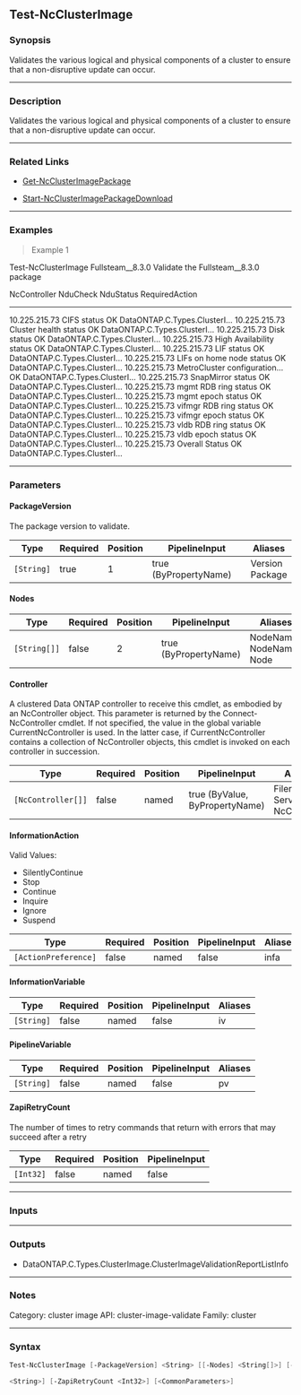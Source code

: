 Test-NcClusterImage
-------------------

### Synopsis
Validates the various logical and  physical components of a cluster to ensure that a non-disruptive  update can occur.

---

### Description

Validates the various logical and  physical components of a cluster to ensure that a non-disruptive  update can occur.

---

### Related Links
* [Get-NcClusterImagePackage](Get-NcClusterImagePackage)

* [Start-NcClusterImagePackageDownload](Start-NcClusterImagePackageDownload)

---

### Examples
> Example 1

Test-NcClusterImage Fullsteam__8.3.0
Validate the Fullsteam__8.3.0 package

NcController                  NduCheck                      NduStatus                     RequiredAction
------------                  --------                      ---------                     --------------
10.225.215.73                 CIFS status                   OK                            DataONTAP.C.Types.ClusterI...
10.225.215.73                 Cluster health status         OK                            DataONTAP.C.Types.ClusterI...
10.225.215.73                 Disk status                   OK                            DataONTAP.C.Types.ClusterI...
10.225.215.73                 High Availability status      OK                            DataONTAP.C.Types.ClusterI...
10.225.215.73                 LIF status                    OK                            DataONTAP.C.Types.ClusterI...
10.225.215.73                 LIFs on home node status      OK                            DataONTAP.C.Types.ClusterI...
10.225.215.73                 MetroCluster configuration... OK                            DataONTAP.C.Types.ClusterI...
10.225.215.73                 SnapMirror status             OK                            DataONTAP.C.Types.ClusterI...
10.225.215.73                 mgmt RDB ring status          OK                            DataONTAP.C.Types.ClusterI...
10.225.215.73                 mgmt epoch status             OK                            DataONTAP.C.Types.ClusterI...
10.225.215.73                 vifmgr RDB ring status        OK                            DataONTAP.C.Types.ClusterI...
10.225.215.73                 vifmgr epoch status           OK                            DataONTAP.C.Types.ClusterI...
10.225.215.73                 vldb RDB ring status          OK                            DataONTAP.C.Types.ClusterI...
10.225.215.73                 vldb epoch status             OK                            DataONTAP.C.Types.ClusterI...
10.225.215.73                 Overall Status                OK                            DataONTAP.C.Types.ClusterI...

---

### Parameters
#### **PackageVersion**
The package version to validate.

|Type      |Required|Position|PipelineInput        |Aliases            |
|----------|--------|--------|---------------------|-------------------|
|`[String]`|true    |1       |true (ByPropertyName)|Version<br/>Package|

#### **Nodes**

|Type        |Required|Position|PipelineInput        |Aliases                        |
|------------|--------|--------|---------------------|-------------------------------|
|`[String[]]`|false   |2       |true (ByPropertyName)|NodeNames<br/>NodeName<br/>Node|

#### **Controller**
A clustered Data ONTAP controller to receive this cmdlet, as embodied by an NcController object.  This parameter is returned by the Connect-NcController cmdlet.  If not specified, the value in the global variable CurrentNcController is used.  In the latter case, if CurrentNcController contains a collection of NcController objects, this cmdlet is invoked on each controller in succession.

|Type              |Required|Position|PipelineInput                 |Aliases                          |
|------------------|--------|--------|------------------------------|---------------------------------|
|`[NcController[]]`|false   |named   |true (ByValue, ByPropertyName)|Filer<br/>Server<br/>NcController|

#### **InformationAction**

Valid Values:

* SilentlyContinue
* Stop
* Continue
* Inquire
* Ignore
* Suspend

|Type                |Required|Position|PipelineInput|Aliases|
|--------------------|--------|--------|-------------|-------|
|`[ActionPreference]`|false   |named   |false        |infa   |

#### **InformationVariable**

|Type      |Required|Position|PipelineInput|Aliases|
|----------|--------|--------|-------------|-------|
|`[String]`|false   |named   |false        |iv     |

#### **PipelineVariable**

|Type      |Required|Position|PipelineInput|Aliases|
|----------|--------|--------|-------------|-------|
|`[String]`|false   |named   |false        |pv     |

#### **ZapiRetryCount**
The number of times to retry commands that return with errors that may succeed after a retry

|Type     |Required|Position|PipelineInput|
|---------|--------|--------|-------------|
|`[Int32]`|false   |named   |false        |

---

### Inputs

---

### Outputs
* DataONTAP.C.Types.ClusterImage.ClusterImageValidationReportListInfo

---

### Notes
Category: cluster image
API: cluster-image-validate
Family: cluster

---

### Syntax
```PowerShell
Test-NcClusterImage [-PackageVersion] <String> [[-Nodes] <String[]>] [-Controller <NcController[]>] [-InformationAction <ActionPreference>] [-InformationVariable <String>] [-PipelineVariable 
```
```PowerShell
<String>] [-ZapiRetryCount <Int32>] [<CommonParameters>]
```
